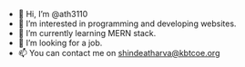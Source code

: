 - 👋 Hi, I’m @ath3110
- 👀 I’m interested in programming and developing websites. 
- 🌱 I’m currently learning MERN stack.
- 💞️ I’m looking for a job.
- 📫 You can contact me on shindeatharva@kbtcoe.org

<!---
ath3110/ath3110 is a ✨ special ✨ repository because its `README.md` (this file) appears on your GitHub profile.
You can click the Preview link to take a look at your changes.
--->
